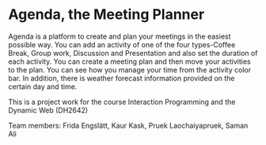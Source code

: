 Agenda, the Meeting Planner
=================================================

Agenda is a platform to create and plan your meetings in the easiest possible way. You can add an activity of one of the four types-Coffee Break, Group work, Discussion and Presentation and also set the duration of each activity. You can create a meeting plan and then move your activities to the plan. You can see how you manage your time from the activity color bar. In addition, there is weather forecast information provided on the certain day and time.

This is a project work for the course Interaction Programming and the Dynamic Web (DH2642)

Team members: Frida Engslätt, Kaur Kask, Pruek Laochaiyapruek, Saman Ali
